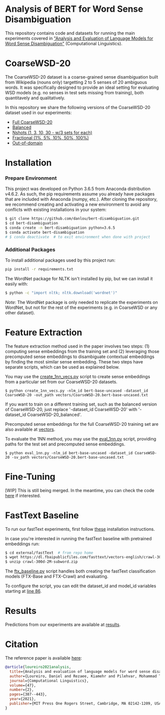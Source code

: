 # Analysis of BERT for Word Sense Disambiguation

This repository contains code and datasets for running the main experiments covered in ["Analysis and Evaluation of Language Models for Word Sense Disambiguation"](https://arxiv.org/abs/2008.11608) (Computational Linguistics).

# CoarseWSD-20

The CoarseWSD-20 dataset is a coarse-grained sense disambiguation built from Wikipedia (nouns only) targetting 2 to 5 senses of 20 ambiguous words.
It was specifically designed to provide an ideal setting for evaluating WSD models (e.g. no senses in test sets missing from training), both quantitavely and qualitatively.

In this repository we share the following versions of the CoarseWSD-20 dataset used in our experiments:

- [Full CoarseWSD-20](https://github.com/danlou/bert-disambiguation/tree/master/data/CoarseWSD-20)
- [Balanced](https://github.com/danlou/bert-disambiguation/tree/master/data/CoarseWSD-20_balanced)
- [Nshots (1, 3, 10, 30 - w/3 sets for each)](https://github.com/danlou/bert-disambiguation/tree/master/data/CoarseWSD-20_nshot)
- [Fractional (1%, 5%, 10%, 50%, 100%)](https://github.com/danlou/bert-disambiguation/tree/master/data/CoarseWSD-20_ratios)
- [Out-of-domain](https://github.com/danlou/bert-disambiguation/blob/master/data/CoarseWSD-20.outofdomain.tsv)


# Installation

### Prepare Environment

This project was developed on Python 3.6.5 from Anaconda distribution v4.6.2. As such, the pip requirements assume you already have packages that are included with Anaconda (numpy, etc.).
After cloning the repository, we recommend creating and activating a new environment to avoid any conflicts with existing installations in your system:

```bash
$ git clone https://github.com/danlou/bert-disambiguation.git
$ cd bert-disambiguation
$ conda create -n bert-disambiguation python=3.6.5
$ conda activate bert-disambiguation
# $ conda deactivate  # to exit environment when done with project
```

### Additional Packages

To install additional packages used by this project run:

```bash
pip install -r requirements.txt
```

The WordNet package for NLTK isn't installed by pip, but we can install it easily with:

```bash
$ python -c "import nltk; nltk.download('wordnet')"
```
*Note*: The WordNet package is only needed to replicate the experiments on WordNet, but not for the rest of the experiments (e.g. in CoarseWSD or any other dataset).

# Feature Extraction

The feature extraction method used in the paper involves two steps: (1) computing sense embeddings from the training set and (2) leveraging those precomputed sense embeddings to disambiguate contextual embeddings by finding the most similar sense embedding.
These two steps have separate scripts, which can be used as explained below.

You may use the [create_1nn_vecs.py](https://github.com/danlou/bert-disambiguation/blob/master/create_1nn_vecs.py) script to create sense embeddings from a particular set from our CoarseWSD-20 datasets.

    $ python create_1nn_vecs.py -nlm_id bert-base-uncased -dataset_id CoarseWSD-20 -out_path vectors/CoarseWSD-20.bert-base-uncased.txt

If you want to train on a different training set, such as the balanced version of CoarseWSD-20, just replace '-dataset_id CoarseWSD-20' with '-dataset_id CoarseWSD-20_balanced'.

Precomputed sense embeddings for the full CoarseWSD-20 training set are also available at [vectors](https://github.com/danlou/bert-disambiguation/tree/master/vectors).

To evaluate the 1NN method, you may use the [eval_1nn.py](https://github.com/danlou/bert-disambiguation/blob/master/eval_1nn.py) script, providing paths for the test set and precomputed sense embeddings.

    $ python eval_1nn.py -nlm_id bert-base-uncased -dataset_id CoarseWSD-20 -sv_path vectors/CoarseWSD-20.bert-base-uncased.txt

# Fine-Tuning

[WIP] This is still being merged. In the meantime, you can check the code [here](https://github.com/kiamehr74/CG20WSD-bert-baseline/blob/master/run.py) if interested.

# FastText Baseline

To run our fastText experiments, first follow [these](https://fasttext.cc/docs/en/support.html#building-fasttext-python-module) installation instructions.

In case you're interested in running the fastText baseline with pretrained embeddings run:

```bash
$ cd external/fastText  # from repo home
$ wget https://dl.fbaipublicfiles.com/fasttext/vectors-english/crawl-300d-2M-subword.zip
$ unzip crawl-300d-2M-subword.zip
```

The [ftx_baseline.py](https://github.com/danlou/bert-disambiguation/blob/master/ftx_baseline.py) script handles both creating the fastText classification models (FTX-Base and FTX-Crawl) and evaluating.

To configure the script, you can edit the dataset_id and model_id variables starting at [line 86](https://github.com/danlou/bert-disambiguation/blob/master/ftx_baseline.py#L86).

# Results

Predictions from our experiments are available at [results](https://github.com/danlou/bert-disambiguation/tree/master/results/CoarseWSD-20).

# Citation

The reference paper is available [here]([https://arxiv.org/abs/2008.11608](https://direct.mit.edu/coli/article/47/2/387/98520/Analysis-and-Evaluation-of-Language-Models-for)):

```bibtex
@article{loureiro2021analysis,
  title={Analysis and evaluation of language models for word sense disambiguation},
  author={Loureiro, Daniel and Rezaee, Kiamehr and Pilehvar, Mohammad Taher and Camacho-Collados, Jose},
  journal={Computational Linguistics},
  volume={47},
  number={2},
  pages={387--443},
  year={2021},
  publisher={MIT Press One Rogers Street, Cambridge, MA 02142-1209, USA journals-info~…}
}
```
